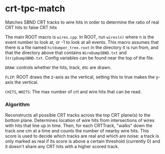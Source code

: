 # crt-tpc-match
Matches SBND CRT tracks to wire hits in order to determine the ratio of real CRT hits to false CRT hits

The main ROOT macro is `wires.cpp`. In ROOT, run `wires(n)` where n is the event number to look at, or -1 to look at all
 events. This macro assumes that there is a file named `hitdumper_tree.root` in the directory it is run from, and that 
 the directory above that contains `WireDumpSBND.txt` and `StripDumpSBND.txt`. Config variables can be found near the 
 top of the file. 
 
 `DRAW`: controls whether the hits, track, etc are drawn.

 `FLIP`: ROOT draws the z-axis as the vertical, setting this to true makes the y-axis the vertical.
 
 `CHITS`, `WHITS`: The max number of crt and wire hits that can be read.
 
### Algorithm
Reconstructs all possible CRT tracks across the top CRT plane(s) to the bottom plane. Determines location of wire hits 
 from intersections of wires with hits that line up in time. Then, for each CRTTrack, "walks" down the track one cm at a
 time and counts the number of nearby wire hits. This score is used to decide which tracks are real and which are noise:
 a track is only marked as real if its score is above a certain threshold (currently 0) and it doesn't share any CRT 
 hits with a higher scored track.